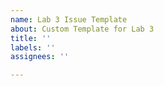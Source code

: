 ```yaml
---
name: Lab 3 Issue Template
about: Custom Template for Lab 3
title: ''
labels: ''
assignees: ''

---
```



